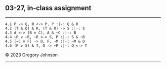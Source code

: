 ## 03-27, in-class assignment

---


~~~{.ProofChecker .JohnsonSL options="fonts tabindent render" guides="fitch" points="17" late-credit="14"}
4.1 P -> Q, R <-> P, P :|-: Q & R
4.2 (T & Q) & R, (T & R) -> S :|-: S
4.3 A <-> (B v C), A & ~C :|-: B
4.4 ~P v ~R, ~R <-> S, P :|-: S & ~R
4.5 (~C v F) -> D, F, ~M :|-: ~M & D 
4.6 (P v S) & T, Q -> ~P :|-: Q <-> T
~~~

&copy; 2023 Gregory Johnson 

---

